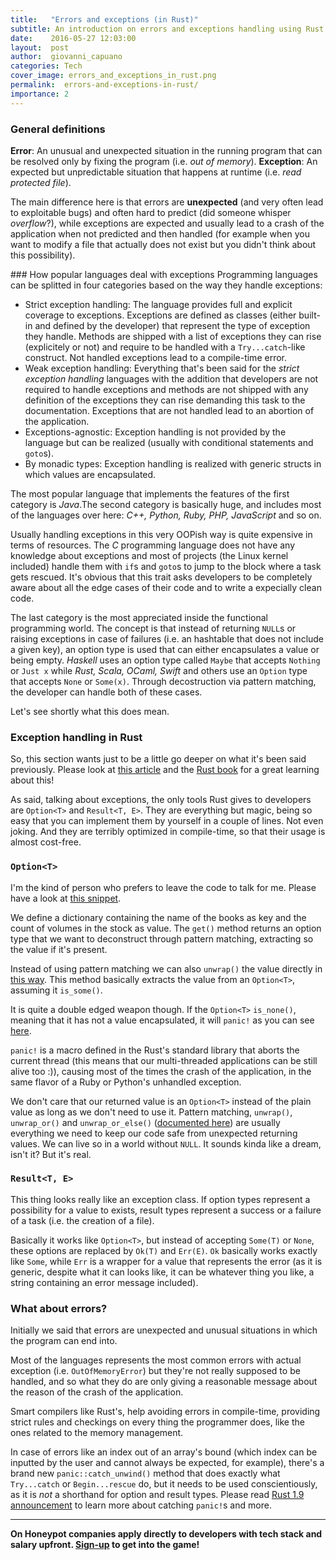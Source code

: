 ```yaml
---
title:   "Errors and exceptions (in Rust)"
subtitle: An introduction on errors and exceptions handling using Rust as example
date:    2016-05-27 12:03:00
layout:  post
author:  giovanni_capuano
categories: Tech
cover_image: errors_and_exceptions_in_rust.png
permalink:  errors-and-exceptions-in-rust/
importance: 2
---
```


### General definitions
**Error**: An unusual and unexpected situation in the running program that can be resolved only by fixing
the program (i.e. *out of memory*).
**Exception**: An expected but unpredictable situation that happens at runtime (i.e. *read protected file*).

The main difference here is that errors are **unexpected** (and very often lead to exploitable bugs) and often
hard to predict (did someone whisper *overflow*?), while exceptions are expected and usually lead to a crash
of the application when not predicted and then handled (for example when you want to modify a file that actually
does not exist but you didn't think about this possibility).

### How popular languages deal with exceptions
Programming languages can be splitted in four categories based on the way they handle exceptions:

- Strict exception handling: The language provides full and explicit coverage to exceptions. Exceptions are defined as classes (either built-in and defined
by the developer) that represent the type of exception they handle. Methods are shipped with a list of exceptions they can rise (explicitely or not)
and require to be handled with a `Try...catch`-like construct. Not handled exceptions lead to a compile-time error.
- Weak exception handling: Everything that's been said for the *strict exception handling* languages with the addition that developers are not required
to handle exceptions and methods are not shipped with any definition of the exceptions they can rise demanding this task to the documentation.
Exceptions that are not handled lead to an abortion of the application.
- Exceptions-agnostic: Exception handling is not provided by the language but can be realized (usually with conditional statements and `goto`s).
- By monadic types: Exception handling is realized with generic structs in which values are encapsulated.

The most popular language that implements the features of the first category is *Java*.The second category is basically huge, and includes
most of the languages over here: *C++, Python, Ruby, PHP, JavaScript* and so on.

Usually handling exceptions in this very OOPish way is quite expensive in terms of resources. The *C* programming language does not have any knowledge
about exceptions and most of projects (the Linux kernel included) handle them with `if`s and `goto`s to jump to the block where a task gets rescued.
It's obvious that this trait asks developers to be completely aware about all the edge cases of their code and to write a expecially clean code.

The last category is the most appreciated inside the functional programming world. The concept is that instead of returning `NULL`s or raising
exceptions in case of failures (i.e. an hashtable that does not include a given key), an option type is used that can either encapsulates a value
or being empty. *Haskell* uses an option type called `Maybe` that accepts `Nothing` or `Just x` while *Rust, Scala, OCaml, Swift* and others use
an `Option` type that accepts `None` or `Some(x)`. Through decostruction via pattern matching, the developer can handle both of these cases.

Let's see shortly what this does mean.

### Exception handling in Rust
So, this section wants just to be a little go deeper on what it's been said previously. Please look at [this article](http://blog.burntsushi.net/rust-error-handling/)
and the [Rust book](https://doc.rust-lang.org/book/) for a great learning about this!

As said, talking about exceptions, the only tools Rust gives to developers are `Option<T>` and `Result<T, E>`. They are everything but magic,
being so easy that you can implement them by yourself in a couple of lines. Not even joking. And they are terribly optimized in compile-time, so that
their usage is almost cost-free.

### `Option<T>`
 I'm the kind of person who prefers to leave the code to talk for me. Please have a look at
[this snippet](https://play.rust-lang.org/?gist=2636dd21ba2b1317ae0d4287bb5bc862&version=stable&backtrace=0).

We define a dictionary containing the name of the books as key and the count of volumes in the stock as value.
The `get()` method returns an option type that we want to deconstruct through pattern matching, extracting so the value if it's present.

Instead of using pattern matching we can also `unwrap()` the value directly in
[this way](https://play.rust-lang.org/?gist=9dc9e5ac92d8f3f14d30e55eb58bc3a8&version=stable&backtrace=0).
This method basically extracts the value from an `Option<T>`, assuming it `is_some()`.

It is quite a double edged weapon though. If the `Option<T>` `is_none()`, meaning that it has not a value
encapsulated, it will `panic!` as you can see [here](https://play.rust-lang.org/?gist=6ce0014f989ce2cd6668278e98e09cf3&version=stable&backtrace=0).

`panic!` is a macro defined in the Rust's standard library that aborts the current thread (this means that our multi-threaded applications can be still
alive too :)), causing most of the times the crash of the application, in the same flavor of a Ruby or Python's unhandled exception.

We don't care that our returned value is an `Option<T>` instead of the plain value as long as we don't need to use it. Pattern matching, `unwrap()`,
`unwrap_or()` and `unwrap_or_else()` ([documented here](https://doc.rust-lang.org/std/option/enum.Option.html#method.unwrap)) are usually everything
we need to keep our code safe from unexpected returning values.
We can live so in a world without `NULL`. It sounds kinda like a dream, isn't it? But it's real.

### `Result<T, E>`
This thing looks really like an exception class. If option types represent a possibility for a value to exists, result types represent a success
or a failure of a task (i.e. the creation of a file).

Basically it works like `Option<T>`, but instead of accepting `Some(T)` or `None`, these options are replaced by `Ok(T)` and `Err(E)`.
`Ok` basically works exactly like `Some`, while `Err` is a wrapper for a value that represents the error (as it
is generic, despite what it can looks like, it can be whatever thing you like, a string containing an error message included).

### What about errors?
Initially we said that errors are unexpected and unusual situations in which the program can end into.

Most of the languages represents the most common errors with actual exception (i.e. `OutOfMemoryError`) but they're not really supposed to be handled,
and so what they do are only giving a reasonable message about the reason of the crash of the application.

Smart compilers like Rust's, help avoiding errors in compile-time, providing strict rules and checkings on every thing the programmer does, like
the ones related to the memory management.

In case of errors like an index out of an array's bound (which index can be inputted by the user and cannot always be expected, for example),
there's a brand new `panic::catch_unwind()` method that does exactly what `Try...catch` or `Begin...rescue` do, but it needs to be used conscientiously,
as it is *not* a shorthand for option and result types. Please read [Rust 1.9 announcement](http://blog.rust-lang.org/2016/05/26/Rust-1.9.html) to learn more about
catching `panic!`s and more.

---

**On Honeypot companies apply directly to developers with tech stack and salary upfront. [Sign-up](https://www.honeypot.io/pages/how_does_it_work?utm_source=techblog2) to get into the game!**
